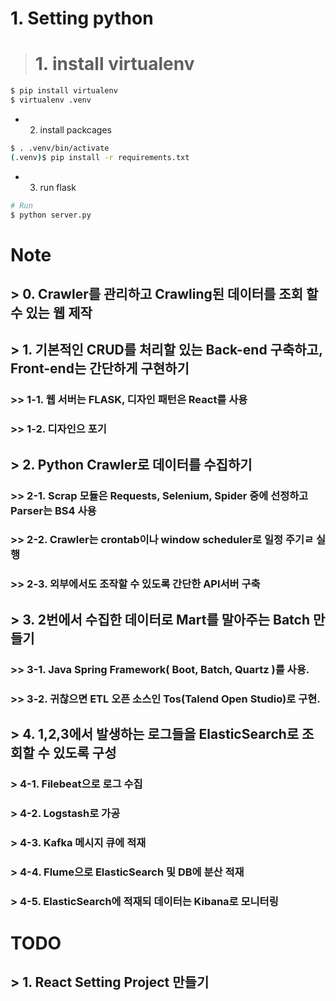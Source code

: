 # 1. Setting python

> # 1. install virtualenv
```bash
$ pip install virtualenv
$ virtualenv .venv
```

+ 2. install packcages
```bash
$ . .venv/bin/activate
(.venv)$ pip install -r requirements.txt
```

+ 3. run flask
```bash
# Run
$ python server.py
```

# Note
## > 0. Crawler를 관리하고 Crawling된 데이터를 조회 할 수 있는 웹 제작
## > 1. 기본적인 CRUD를 처리할 있는 Back-end 구축하고, Front-end는 간단하게 구현하기
### >> 1-1. 웹 서버는 FLASK, 디자인 패턴은 React를 사용
### >> 1-2. 디자인으 포기
## > 2. Python Crawler로 데이터를 수집하기
### >> 2-1. Scrap 모듈은 Requests, Selenium, Spider 중에 선정하고 Parser는 BS4 사용
### >> 2-2. Crawler는 crontab이나 window scheduler로 일정 주기ㄹ 실행
### >> 2-3. 외부에서도 조작할 수 있도록 간단한 API서버 구축
## > 3. 2번에서 수집한 데이터로 Mart를 말아주는 Batch 만들기
### >> 3-1. Java Spring Framework( Boot, Batch, Quartz )를 사용.
### >> 3-2. 귀찮으면 ETL 오픈 소스인 Tos(Talend Open Studio)로 구현.
## > 4. 1,2,3에서 발생하는 로그들을 ElasticSearch로 조회할 수 있도록 구성
### > 4-1. Filebeat으로 로그 수집
### > 4-2. Logstash로 가공
### > 4-3. Kafka 메시지 큐에 적재
### > 4-4. Flume으로 ElasticSearch 및 DB에 분산 적재
### > 4-5. ElasticSearch에 적재되 데이터는 Kibana로 모니터링
  
# TODO
## > 1. React Setting Project 만들기
